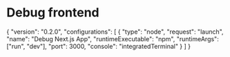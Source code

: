 # Debug frontend
{
  "version": "0.2.0",
  "configurations": [
    {
      "type": "node",
      "request": "launch",
      "name": "Debug Next.js App",
      "runtimeExecutable": "npm",
      "runtimeArgs": ["run", "dev"],
      "port": 3000,
      "console": "integratedTerminal"
    }
  ]
}